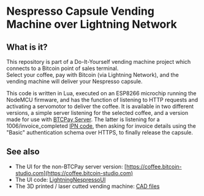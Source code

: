 # Nespresso Capsule Vending Machine over Lightning Network

## What is it?
This repository is part of a Do-It-Yourself vending machine project which connects to a Bitcoin point of sales terminal.  
Select your coffee, pay with Bitcoin (via Lightning Network), and the vending machine will deliver your Nespresso capsule.

This code is written in Lua, executed on an ESP8266 microchip running the NodeMCU firmware, and has the function of listening 
to HTTP requests and activating a servomotor to deliver the coffee.
It is available in two different versions, a simple server listening for the selected coffee, and a version made for use with 
[BTCPay Server](https://btcpayserver.org/). The latter is listening for a 1006/invoice_completed 
[IPN code](https://bitpay.com/api#reference-Webhook%20Notification%20Codes), then asking for invoice 
details using the "Basic" authentication schema over HTTPS, to finally release the capsule.
  
  
## See also  
- The UI for the non-BTCPay server version: [https://coffee.bitcoin-studio.com](https://coffee.bitcoin-studio.com)
- The UI code: [LightningNespressoUI](https://github.com/bitcoin-studio/LightningNespressoUI)
- The 3D printed / laser cutted vending machine: [CAD files](https://www.thingiverse.com/thing:3772726)